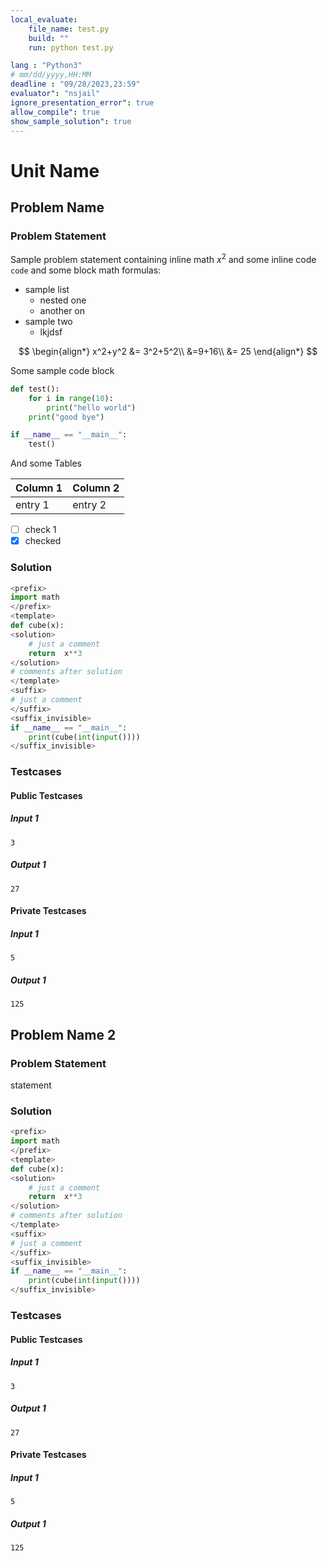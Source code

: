 ```yaml
---
local_evaluate:
    file_name: test.py
    build: ""
    run: python test.py

lang : "Python3"
# mm/dd/yyyy,HH:MM
deadline : "09/28/2023,23:59"
evaluator": "nsjail"
ignore_presentation_error": true
allow_compile": true
show_sample_solution": true
---
```


# Unit Name

## Problem Name

### Problem Statement

Sample problem statement containing inline math $x^2$ and some inline code `code` and some block math formulas:

- sample list
  - nested one
  - another on
- sample two
    - lkjdsf

$$
\begin{align*}
    x^2+y^2 &= 3^2+5^2\\
    &=9+16\\
    &= 25
\end{align*}
$$

Some sample code block
```python
def test():
    for i in range(10):
        print("hello world")
    print("good bye")

if __name__ == "__main__":
    test()
```
And some Tables

| Column 1 | Column 2 |
| -------- | -------- |
| entry 1  | entry 2  |

- [ ] check 1
- [x] checked

### Solution

```python
<prefix>
import math
</prefix>
<template>
def cube(x):
<solution>
    # just a comment
    return  x**3
</solution>
# comments after solution
</template>
<suffix>
# just a comment
</suffix>
<suffix_invisible>
if __name__ == "__main__":
    print(cube(int(input())))
</suffix_invisible>
```

### Testcases

#### Public Testcases

##### Input 1
```
3
```
##### Output 1
```
27
```

#### Private Testcases

##### Input 1
```
5
```
##### Output 1
```
125
```

## Problem Name 2

### Problem Statement

statement

### Solution

```python
<prefix>
import math
</prefix>
<template>
def cube(x):
<solution>
    # just a comment
    return  x**3
</solution>
# comments after solution
</template>
<suffix>
# just a comment
</suffix>
<suffix_invisible>
if __name__ == "__main__":
    print(cube(int(input())))
</suffix_invisible>
```

### Testcases

#### Public Testcases

##### Input 1
```
3
```
##### Output 1
```
27
```

#### Private Testcases

##### Input 1
```
5
```
##### Output 1
```
125
```



